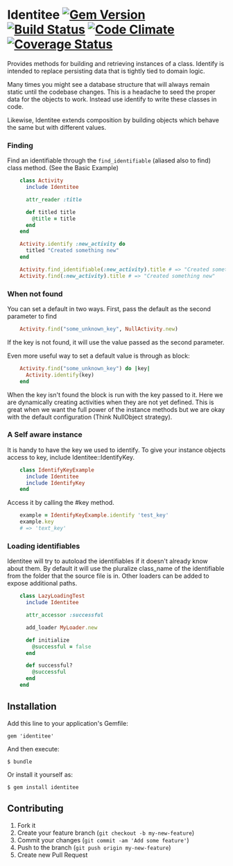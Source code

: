 # Identitee [![Gem Version](https://badge.fury.io/rb/identitee.png)](http://badge.fury.io/rb/identitee) [![Build Status](https://travis-ci.org/natedavisolds/identify.png?branch=master)](https://travis-ci.org/natedavisolds/identify) [![Code Climate](https://codeclimate.com/github/natedavisolds/identify.png)](https://codeclimate.com/github/natedavisolds/identify) [![Coverage Status](https://coveralls.io/repos/natedavisolds/identify/badge.png?branch=master)](https://coveralls.io/r/natedavisolds/identify?branch=master)

Provides methods for building and retrieving instances of a class. Identify is intended to replace persisting data that is tightly tied to domain logic.

Many times you might see a database structure that will always remain static until the codebase changes.  This is a headache to seed the proper data for the objects to work.  Instead use identify to write these classes in code.

Likewise, Identitee extends composition by building objects which behave the same but with different values.

### Finding

Find an identifiable through the `find_identifiable` (aliased also to find) class method. (See the Basic Example)

```ruby
    class Activity
      include Identitee

      attr_reader :title

      def titled title
        @title = title
      end
    end

    Activity.identify :new_activity do
      titled "Created something new"
    end

    Activity.find_identifiable(:new_activity).title # => "Created something new"
    Activity.find(:new_activity).title # => "Created something new"
```
    
### When not found

You can set a default in two ways.  First, pass the default as the second parameter to find

```ruby
    Activity.find("some_unknown_key", NullActivity.new)
```

If the key is not found, it will use the value passed as the second parameter.

Even more useful way to set a default value is through as block:

```ruby
    Activity.find("some_unknown_key") do |key|
      Activity.identify(key)
    end
```
    
When the key isn't found the block is run with the key passed to it.  Here we are dynamically creating activities when they are not yet defined.  This is great when we want the full power of the instance methods but we are okay with the default configuration (Think NullObject strategy).
    
### A Self aware instance

It is handy to have the key we used to identify.  To give your instance objects access to key, include Identitee::IdentifyKey.

```ruby
    class IdentifyKeyExample
      include Identitee
      include IdentifyKey
    end
```
Access it by calling the #key method.
```ruby
    example = IdentifyKeyExample.identify 'test_key'
    example.key
    # => 'text_key'
```
### Loading identifiables

Identitee will try to autoload the identifiables if it doesn't already know about them.  By default it will use the pluralize class_name of the identifiable from the folder that the source file is in.  Other loaders can be added to expose additional paths.
```ruby
    class LazyLoadingTest
      include Identitee

      attr_accessor :successful

      add_loader MyLoader.new

      def initialize
        @successful = false
      end

      def successful?
        @successful
      end
    end
```

## Installation

Add this line to your application's Gemfile:

    gem 'identitee'

And then execute:

    $ bundle

Or install it yourself as:

    $ gem install identitee

## Contributing

1. Fork it
2. Create your feature branch (`git checkout -b my-new-feature`)
3. Commit your changes (`git commit -am 'Add some feature'`)
4. Push to the branch (`git push origin my-new-feature`)
5. Create new Pull Request
